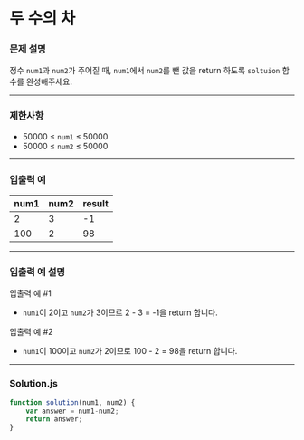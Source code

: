 # 두 수의 차

### **문제 설명**

정수 `num1`과 `num2`가 주어질 때, `num1`에서 `num2`를 뺀 값을 return 하도록 `soltuion` 함수를 완성해주세요.

---

### **제한사항**

- 50000 ≤ `num1` ≤ 50000
- 50000 ≤ `num2` ≤ 50000

---

### **입출력 예**

|num1|num2|result|
|----|----|------|
|2|3|-1|
|100|2|98|

---

### **입출력 예 설명**

입출력 예 #1

- `num1`이 2이고 `num2`가 3이므로 2 - 3 = -1을 return 합니다.

입출력 예 #2

- `num1`이 100이고 `num2`가 2이므로 100 - 2 = 98을 return 합니다.

---

### **Solution.js**

```javascript
function solution(num1, num2) {
    var answer = num1-num2;
    return answer;
}

```
